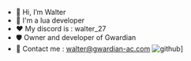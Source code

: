 - 👋 Hi, I’m Walter
- 👀 I'm a lua developer
- ❤️ My discord is : walter_27
- 🛡️ Owner and developer of Gwardian
- 📧 Contact me : walter@gwardian-ac.com
![github](https://img.shields.io/badge/GitHub-000000?style=for-the-badge&logo=GitHub&logoColor=white)]

